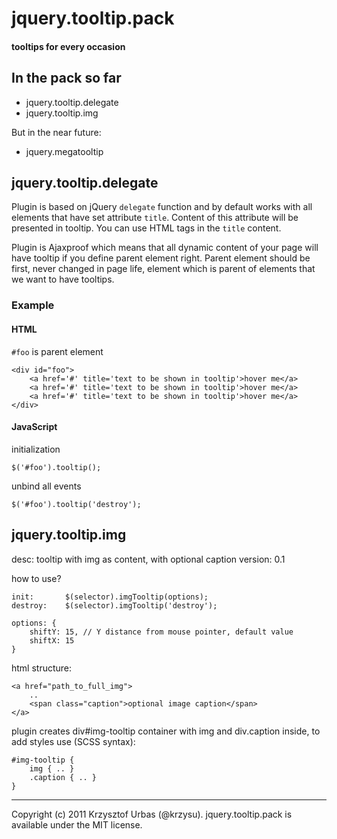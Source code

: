 jquery.tooltip.pack
===================
#### tooltips for every occasion ####


In the pack so far
------------------

-   jquery.tooltip.delegate
-	jquery.tooltip.img

But in the near future:

-   jquery.megatooltip


jquery.tooltip.delegate
-----------------------
Plugin is based on jQuery `delegate` function and by default works with all elements that have set attribute `title`.
Content of this attribute will be presented in tooltip. You can use HTML tags in the `title` content.

Plugin is Ajaxproof which means that all dynamic content of your page will have tooltip if you define parent element right.
Parent element should be first, never changed in page life, element which is parent of elements that we want to have tooltips.

### Example ###

#### HTML ####
`#foo` is parent element

	<div id="foo">
		<a href='#' title='text to be shown in tooltip'>hover me</a>
		<a href='#' title='text to be shown in tooltip'>hover me</a>
		<a href='#' title='text to be shown in tooltip'>hover me</a>
	</div>
	
#### JavaScript ####
initialization

	$('#foo').tooltip();
	
unbind all events

	$('#foo').tooltip('destroy');


jquery.tooltip.img
-----------------------
desc: tooltip with img as content, with optional caption
version: 0.1

how to use?

	init: 		$(selector).imgTooltip(options);
	destroy: 	$(selector).imgTooltip('destroy');

	options: {
		shiftY: 15, // Y distance from mouse pointer, default value
		shiftX: 15
	}

html structure:

	<a href="path_to_full_img">
		..
		<span class="caption">optional image caption</span>
	</a>

plugin creates div#img-tooltip container with img and div.caption inside, to add styles use (SCSS syntax):

	#img-tooltip {
		img { .. }
		.caption { .. }
	}
	
* * *
Copyright (c) 2011 Krzysztof Urbas (@krzysu). jquery.tooltip.pack is available under the MIT license.